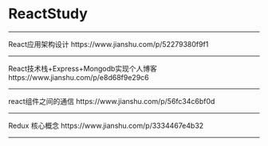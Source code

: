 # ReactStudy
<hr>
React应用架构设计
https://www.jianshu.com/p/52279380f9f1   
<hr>
React技术栈+Express+Mongodb实现个人博客
https://www.jianshu.com/p/e8d68f9e29c6
<hr>
react组件之间的通信
https://www.jianshu.com/p/56fc34c6bf0d
<hr>
Redux 核心概念
https://www.jianshu.com/p/3334467e4b32
<hr>

